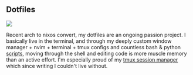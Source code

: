 ## Dotfiles

<a class="unstyle" href="https://github.com/e-cal/dotfiles" target="_blank">

![](static/images/dotfiles.png)

</a>

Recent arch to nixos convert, my dotfiles
are an ongoing passion project. I basically live in the terminal, and through my
deeply custom window manager + nvim + terminal + tmux configs and countless bash
& python [scripts](https://github.com/e-cal/dotfiles/tree/main/shared/scripts), moving through the shell and editing code is more muscle
memory than an active effort. I'm especially proud of my [tmux session manager](https://github.com/e-cal/dotfiles/blob/main/shared/scripts/tm)
which since writing I couldn't live without.
